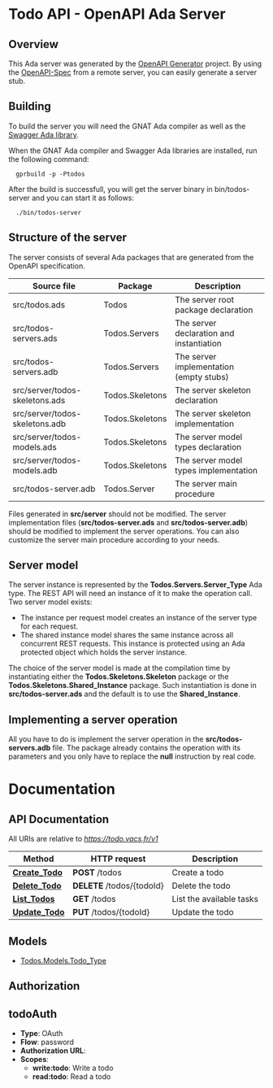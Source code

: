 # Todo API - OpenAPI Ada Server

## Overview

This Ada server was generated by the [OpenAPI Generator](https://github.com/OpenAPITools/openapi-generator) project.
By using the [OpenAPI-Spec](https://github.com/OAI/OpenAPI-Specification) from a remote server,
you can easily generate a server stub.

## Building

To build the server you will need the GNAT Ada compiler as well as
the [Swagger Ada library](https://github.com/stcarrez/swagger-ada).

When the GNAT Ada compiler and Swagger Ada libraries are installed,
run the following command:

```
  gprbuild -p -Ptodos
```

After the build is successfull, you will get the server binary
in bin/todos-server and you can start it as follows:
```
  ./bin/todos-server
```

## Structure of the server

The server consists of several Ada packages that are generated from
the OpenAPI specification.

Source file | Package | Description
------------ | ------------- | -------------
src/todos.ads|Todos|The server root package declaration
src/todos-servers.ads|Todos.Servers|The server declaration and instantiation
src/todos-servers.adb|Todos.Servers|The server implementation (empty stubs)
src/server/todos-skeletons.ads|Todos.Skeletons|The server skeleton declaration
src/server/todos-skeletons.adb|Todos.Skeletons|The server skeleton implementation
src/server/todos-models.ads|Todos.Skeletons|The server model types declaration
src/server/todos-models.adb|Todos.Skeletons|The server model types implementation
src/todos-server.adb|Todos.Server|The server main procedure

Files generated in **src/server** should not be modified.  The server implementation
files (**src/todos-server.ads** and **src/todos-server.adb**) should
be modified to implement the server operations.  You can also customize the server
main procedure according to your needs.

## Server model

The server instance is represented by the **Todos.Servers.Server_Type** Ada type.
The REST API will need an instance of it to make the operation call.  Two server model
exists:

* The instance per request model creates an instance of the server type for each request.
* The shared instance model shares the same instance across all concurrent REST requests.  This instance is protected using an Ada protected object which holds the server instance.

The choice of the server model is made at the compilation time by instantiating either
the **Todos.Skeletons.Skeleton** package or the **Todos.Skeletons.Shared_Instance**
package.  Such instantiation is done in **src/todos-server.ads** and the default
is to use the **Shared_Instance**.

## Implementing a server operation

All you have to do is implement the server operation in the **src/todos-servers.adb** file.
The package already contains the operation with its parameters and you only have to replace
the **null** instruction by real code.

# Documentation

## API Documentation

All URIs are relative to *https://todo.vacs.fr/v1*

Method | HTTP request | Description
------------- | ------------- | -------------
[**Create_Todo**](TasksApi.md#Create_Todo) | **POST** /todos | Create a todo
[**Delete_Todo**](TasksApi.md#Delete_Todo) | **DELETE** /todos/{todoId} | Delete the todo
[**List_Todos**](TasksApi.md#List_Todos) | **GET** /todos | List the available tasks
[**Update_Todo**](TasksApi.md#Update_Todo) | **PUT** /todos/{todoId} | Update the todo


## Models
 - [Todos.Models.Todo_Type](Todo_Type.md)


## Authorization

## todoAuth

- **Type**: OAuth
- **Flow**: password
- **Authorization URL**: 
- **Scopes**: 
  - **write:todo**: Write a todo
  - **read:todo**: Read a todo

